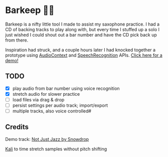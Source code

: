 # Barkeep :musical_note::saxophone:

Barkeep is a nifty little tool I made to assist my saxophone practice.
I had a CD of backing tracks to play along with, but every time I stuffed up a solo
I just wished I could shout out a bar number and have the CD pick back up from there.

Inspiration had struck, and a couple hours later I had knocked together a prototype using
[AudioContext](https://developer.mozilla.org/en/docs/Web/API/AudioContext) and
[SpeechRecognition](https://developer.mozilla.org/en-US/docs/Web/API/SpeechRecognition) APIs.
[Click here for a demo!](https://timiles.github.io/barkeep/)

## TODO
- [x] play audio from bar number using voice recognition
- [x] stretch audio for slower practice
- [ ] load files via drag & drop
- [ ] persist settings per audio track; import/export
- [ ] multiple tracks, also voice controlled#

## Credits

Demo track: [Not Just Jazz by Snowdrop](https://soundcloud.com/snowdrop_jpn/not-just-jazz)

[Kali](https://github.com/Infinity/Kali) to time stretch samples without pitch shifting
